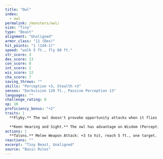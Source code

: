 ```yaml
---
title: "Owl"
index:
  - owl
permalink: /monsters/owl/
size: "Tiny"
type: "Beast"
alignment: "Unaligned"
armor_class: "11 (Dex)"
hit_points: "1 (1d4-1)"
speed: "walk 5 ft., fly 60 ft."
str_score: 3
dex_score: 13
con_score: 8
int_score: 2
wis_score: 12
cha_score: 7
saving_throws: ""
skills: "Perception +3, Stealth +3"
senses: "Darkvision 120 ft., Passive Perception 13"
languages: ""
challenge_rating: 0
xp: 10
proficiency_bonus: "+2"
traits: |
  **Flyby.** The owl doesn't provoke opportunity attacks when it flies out of an enemy's reach.
  
  **Keen Hearing and Sight.** The owl has advantage on Wisdom (Perception) checks that rely on hearing or sight.
actions: |
  **Talons.** Melee Weapon Attack: +3 to hit, reach 5 ft., one target. Hit: 1 slashing damage.
reactions: ""
excerpt: "Tiny Beast, Unaligned"
source: "Basic Rules"
---
```

